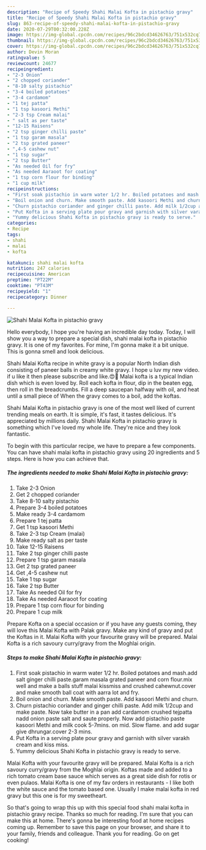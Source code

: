 ```yaml
---
description: "Recipe of Speedy Shahi Malai Kofta in pistachio gravy"
title: "Recipe of Speedy Shahi Malai Kofta in pistachio gravy"
slug: 863-recipe-of-speedy-shahi-malai-kofta-in-pistachio-gravy
date: 2020-07-29T00:32:00.228Z
image: https://img-global.cpcdn.com/recipes/96c2bdcd34626763/751x532cq70/shahi-malai-kofta-in-pistachio-gravy-recipe-main-photo.jpg
thumbnail: https://img-global.cpcdn.com/recipes/96c2bdcd34626763/751x532cq70/shahi-malai-kofta-in-pistachio-gravy-recipe-main-photo.jpg
cover: https://img-global.cpcdn.com/recipes/96c2bdcd34626763/751x532cq70/shahi-malai-kofta-in-pistachio-gravy-recipe-main-photo.jpg
author: Devin Moran
ratingvalue: 5
reviewcount: 24677
recipeingredient:
- "2-3 Onion"
- "2 chopped coriander"
- "8-10 salty pistachio"
- "3-4 boiled potatoes"
- "3-4 cardamom"
- "1 tej patta"
- "1 tsp kasoori Methi"
- "2-3 tsp Cream malai"
- " salt as per taste"
- "12-15 Raisens"
- "2 tsp ginger chilli paste"
- "1 tsp garam masala"
- "2 tsp grated paneer"
- ",4-5 cashew nut"
- "1 tsp sugar"
- "2 tsp Butter"
- "As needed Oil for fry"
- "As needed Aaraoot for coating"
- "1 tsp corn flour for binding"
- "1 cup milk"
recipeinstructions:
- "First soak pistachio in warm water 1/2 hr. Boiled potatoes and mash.add salt ginger chilli paste.garam masala grated paneer and corn flour.mix well and make a balls stuff malai kissmiss and crushed cahewnut.cover and make smooth ball coat with aarra lot and fry."
- "Boil onion and churn. Make smooth paste. Add kasoori Methi and churn."
- "Churn pistachio coriander and ginger chilli paste. Add milk 1/2cup and make paste. Now take butter in a pan add cardamom crushed tejpatta nadd onion paste salt and saute properly. Now add pistachio paste kasoori Methi and milk cook 5-7mins. on mid. Slow flame. and add sugar give dhrungar.cover 2-3 mins."
- "Put Kofta in a serving plate pour gravy and garnish with silver varakh cream and kiss miss."
- "Yummy delicious Shahi Kofta in pistachio gravy is ready to serve."
categories:
- Recipe
tags:
- shahi
- malai
- kofta

katakunci: shahi malai kofta 
nutrition: 247 calories
recipecuisine: American
preptime: "PT22M"
cooktime: "PT43M"
recipeyield: "1"
recipecategory: Dinner

---
```



![Shahi Malai Kofta in pistachio gravy](https://img-global.cpcdn.com/recipes/96c2bdcd34626763/751x532cq70/shahi-malai-kofta-in-pistachio-gravy-recipe-main-photo.jpg)

Hello everybody, I hope you're having an incredible day today. Today, I will show you a way to prepare a special dish, shahi malai kofta in pistachio gravy. It is one of my favorites. For mine, I'm gonna make it a bit unique. This is gonna smell and look delicious.

Shahi Malai Kofta recipe in white gravy is a popular North Indian dish consisting of paneer balls in creamy white gravy. I hope u luv my new video. if u like it then please subscribe and like.😍🥰 Malai kofta is a typical Indian dish which is even loved by. Roll each kofta in flour, dip in the beaten egg, then roll in the breadcrumbs. Fill a deep saucepan halfway with oil, and heat until a small piece of When the gravy comes to a boil, add the koftas.

Shahi Malai Kofta in pistachio gravy is one of the most well liked of current trending meals on earth. It is simple, it's fast, it tastes delicious. It's appreciated by millions daily. Shahi Malai Kofta in pistachio gravy is something which I've loved my whole life. They're nice and they look fantastic.


To begin with this particular recipe, we have to prepare a few components. You can have shahi malai kofta in pistachio gravy using 20 ingredients and 5 steps. Here is how you can achieve that.

<!--inarticleads1-->

##### The ingredients needed to make Shahi Malai Kofta in pistachio gravy:

1. Take 2-3 Onion
1. Get 2 chopped coriander
1. Take 8-10 salty pistachio
1. Prepare 3-4 boiled potatoes
1. Make ready 3-4 cardamom
1. Prepare 1 tej patta
1. Get 1 tsp kasoori Methi
1. Take 2-3 tsp Cream (malai)
1. Make ready  salt as per taste
1. Take 12-15 Raisens
1. Take 2 tsp ginger chilli paste
1. Prepare 1 tsp garam masala
1. Get 2 tsp grated paneer
1. Get ,4-5 cashew nut
1. Take 1 tsp sugar
1. Take 2 tsp Butter
1. Take As needed Oil for fry
1. Take As needed Aaraoot for coating
1. Prepare 1 tsp corn flour for binding
1. Prepare 1 cup milk


Prepare Kofta on a special occasion or if you have any guests coming, they will love this Malai Kofta with Palak gravy. Make any kind of gravy and put the Koftas in it. Malai Kofta with your favourite gravy will be prepared. Malai Kofta is a rich savoury curry/gravy from the Moghlai origin. 

<!--inarticleads2-->

##### Steps to make Shahi Malai Kofta in pistachio gravy:

1. First soak pistachio in warm water 1/2 hr. Boiled potatoes and mash.add salt ginger chilli paste.garam masala grated paneer and corn flour.mix well and make a balls stuff malai kissmiss and crushed cahewnut.cover and make smooth ball coat with aarra lot and fry.
1. Boil onion and churn. Make smooth paste. Add kasoori Methi and churn.
1. Churn pistachio coriander and ginger chilli paste. Add milk 1/2cup and make paste. Now take butter in a pan add cardamom crushed tejpatta nadd onion paste salt and saute properly. Now add pistachio paste kasoori Methi and milk cook 5-7mins. on mid. Slow flame. and add sugar give dhrungar.cover 2-3 mins.
1. Put Kofta in a serving plate pour gravy and garnish with silver varakh cream and kiss miss.
1. Yummy delicious Shahi Kofta in pistachio gravy is ready to serve.


Malai Kofta with your favourite gravy will be prepared. Malai Kofta is a rich savoury curry/gravy from the Moghlai origin. Koftas made and added to a rich tomato cream base sauce which serves as a great side dish for rotis or even pulaos. Malai Kofta is one of my fav orders in restaurants - I like both the white sauce and the tomato based one. Usually I make malai kofta in red gravy but this one is for my sweetheart. 

So that's going to wrap this up with this special food shahi malai kofta in pistachio gravy recipe. Thanks so much for reading. I'm sure that you can make this at home. There's gonna be interesting food at home recipes coming up. Remember to save this page on your browser, and share it to your family, friends and colleague. Thank you for reading. Go on get cooking!
